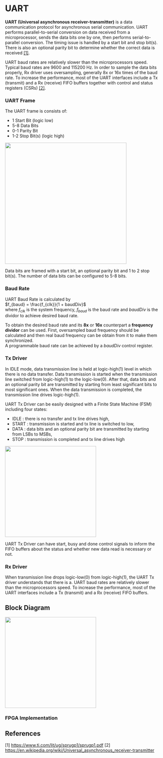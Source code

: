 # UART
**UART (Universal asynchronous receiver-transmitter)** is a data communication protocol for asynchronous serial communication. UART performs parallel-to-serial conversion on data received from a microprocessor, sends the data bits one by one, then performs serial-to-parallel conversion. The timing issue is handled by a start bit and stop bit(s). There is also an optional parity bit to determine whether the correct data is received [[1]](https://www.ti.com/lit/ug/sprugp1/sprugp1.pdf).

UART baud rates are relatively slower than the microprocessors speed. Typical baud rates are 9600 and 115200 Hz. In order to sample the data bits properly, Rx driver uses oversampling, generally 8x or 16x times of the baud rate. To increase the performance, most of the UART interfaces include a Tx (transmit) and a Rx (receive) FIFO buffers together with control and status registers (CSRs) [[2]](https://en.wikipedia.org/wiki/Universal_asynchronous_receiver-transmitter). 

### UART Frame
The UART frame is consists of:
* 1 Start Bit (logic low)
* 5-8 Data Bits
* 0-1 Parity Bit
* 1-2 Stop Bit(s) (logic high)

<img src="https://user-images.githubusercontent.com/51496220/235833559-c95beef7-b57e-4a39-a183-48b0f1c9f09b.png" width="400">

Data bits are framed with a start bit, an optional parity bit and 1 to 2 stop bit(s). The number of data bits can be configured to 5-8 bits.


### Baud Rate
UART Baud Rate is calculated by \
$f_{baud} = \frac{f_{clk}}{1 + baudDiv}$ \
where $f_{clk}$ is the system frequency, $f_{baud}$ is the baud rate and $baudDiv$ is the dividor to achieve desired baud rate.

To obtain the desired baud rate and its **8x** or **16x** counterpart a **frequency dividor** can be used. First, oversampled baud frequency should be calculated and then real baud frequency can be obtain from it to make them synchronized.  
A programmable baud rate can be achieved by a $baudDiv$ control register.


### Tx Driver
In IDLE mode, data transmission line is held at logic-high(1) level in which there is no data transfer. Data transmission is started when the transmission line switched from logic-high(1) to the logic-low(0). After that, data bits and an optional parity bit are transmitted by starting from least significant bits to most significant ones. When the data transmission is completed, the transmission line drives logic-high(1).

UART Tx Driver can be easily designed with a Finite State Machine (FSM) including four states:
* IDLE  : there is no transfer and tx line drives high,
* START : transmission is started and tx line is switched to low,
* DATA  : data bits and an optional parity bit are transmitted by starting from LSBs to MSBs,
* STOP  : transmission is completed and tx line drives high

<img src="https://user-images.githubusercontent.com/51496220/235855392-baff2e4c-54a5-4ead-aa35-21893fed8ad6.png" width="300">

UART Tx Driver can have start, busy and done control signals to inform the FIFO buffers about the status and whether new data read is necessary or not.

### Rx Driver
When transmission line drops logic-low(0) from logic-high(1), the UART Tx driver understands that there is a. UART baud rates are relatively slower than the microprocessors speed. To increase the performance, most of the UART interfaces include a Tx (transmit) and a Rx (receive) FIFO buffers. 


## Block Diagram
<img src="https://user-images.githubusercontent.com/51496220/235600974-d7dd7bc6-1c2c-4c13-9061-2960e5777a80.png" width="300">


### FPGA Implementation


## References
[1] https://www.ti.com/lit/ug/sprugp1/sprugp1.pdf
[2] https://en.wikipedia.org/wiki/Universal_asynchronous_receiver-transmitter
